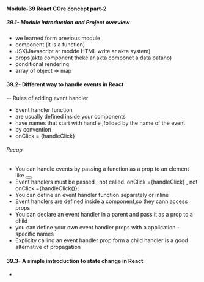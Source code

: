 #### Module-39 React COre concept part-2

 ##### 39.1- Module introduction and Project overview
 - we learned form previous module
  - component (it is a function)
  - JSX(Javascript ar modde HTML write ar akta system)
  - props(akta component theke ar akta componet a data patano)
  - conditional rendering
  - array of object => map

  #### 39.2- Different way to handle events in React
  -- Rules of adding event handler
  - Event handler function
  - are usually defined inside your components
  - have names that start with handle ,folloed by the name of the event
  - by convention
  - onClick = {handleClick}
  ###### Recap
  - You can handle events by passing a function as a prop to an element like <button>
  - Event handlers must be passed , not called. onClick ={handleClick} , not onClick ={handleClick()};
  - You can define an event handler function separately or inline
  - Event handlers are defined inside a component,so they cann access props
  - You can declare an event handler in a parent and pass it as a prop to a child
  - you can define your own event handler props with a application -specific names
  - Explicity calling an event handler prop form a child handler is a good alternative of propagation

#### 39.3- A simple imtroduction to state change in React
- 
